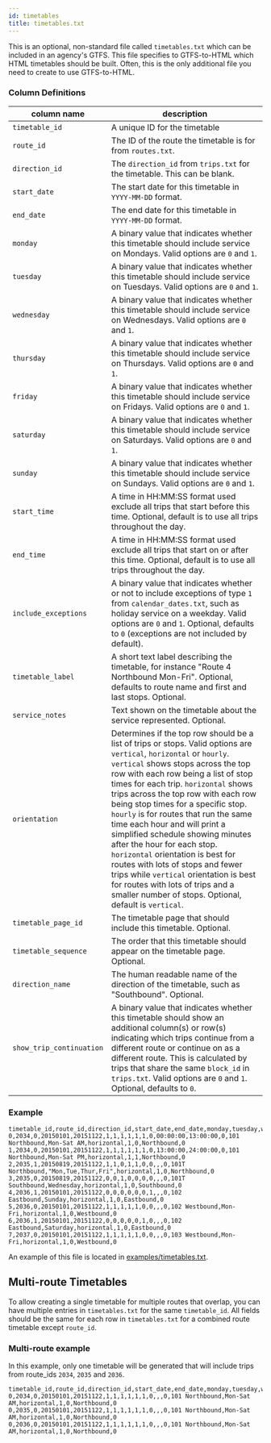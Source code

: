```yaml
---
id: timetables
title: timetables.txt
---
```


This is an optional, non-standard file called `timetables.txt` which can be included in an agency's GTFS. This file specifies to GTFS-to-HTML which HTML timetables should be built. Often, this is the only additional file you need to create to use GTFS-to-HTML.

### Column Definitions

| column name              | description                                                                                                                                                                                                                                                                                                                                                                                                                                                                                                                                                                                                                                                                          |
| ------------------------ | ------------------------------------------------------------------------------------------------------------------------------------------------------------------------------------------------------------------------------------------------------------------------------------------------------------------------------------------------------------------------------------------------------------------------------------------------------------------------------------------------------------------------------------------------------------------------------------------------------------------------------------------------------------------------------------ |
| `timetable_id`           | A unique ID for the timetable                                                                                                                                                                                                                                                                                                                                                                                                                                                                                                                                                                                                                                                        |
| `route_id`               | The ID of the route the timetable is for from `routes.txt`.                                                                                                                                                                                                                                                                                                                                                                                                                                                                                                                                                                                                                          |
| `direction_id`           | The `direction_id` from `trips.txt` for the timetable. This can be blank.                                                                                                                                                                                                                                                                                                                                                                                                                                                                                                                                                                                                            |
| `start_date`             | The start date for this timetable in `YYYY-MM-DD` format.                                                                                                                                                                                                                                                                                                                                                                                                                                                                                                                                                                                                                            |
| `end_date`               | The end date for this timetable in `YYYY-MM-DD` format.                                                                                                                                                                                                                                                                                                                                                                                                                                                                                                                                                                                                                              |
| `monday`                 | A binary value that indicates whether this timetable should include service on Mondays. Valid options are `0` and `1`.                                                                                                                                                                                                                                                                                                                                                                                                                                                                                                                                                               |
| `tuesday`                | A binary value that indicates whether this timetable should include service on Tuesdays. Valid options are `0` and `1`.                                                                                                                                                                                                                                                                                                                                                                                                                                                                                                                                                              |
| `wednesday`              | A binary value that indicates whether this timetable should include service on Wednesdays. Valid options are `0` and `1`.                                                                                                                                                                                                                                                                                                                                                                                                                                                                                                                                                            |
| `thursday`               | A binary value that indicates whether this timetable should include service on Thursdays. Valid options are `0` and `1`.                                                                                                                                                                                                                                                                                                                                                                                                                                                                                                                                                             |
| `friday`                 | A binary value that indicates whether this timetable should include service on Fridays. Valid options are `0` and `1`.                                                                                                                                                                                                                                                                                                                                                                                                                                                                                                                                                               |
| `saturday`               | A binary value that indicates whether this timetable should include service on Saturdays. Valid options are `0` and `1`.                                                                                                                                                                                                                                                                                                                                                                                                                                                                                                                                                             |
| `sunday`                 | A binary value that indicates whether this timetable should include service on Sundays. Valid options are `0` and `1`.                                                                                                                                                                                                                                                                                                                                                                                                                                                                                                                                                               |
| `start_time`             | A time in HH:MM:SS format used exclude all trips that start before this time. Optional, default is to use all trips throughout the day.                                                                                                                                                                                                                                                                                                                                                                                                                                                                                                                                              |
| `end_time`               | A time in HH:MM:SS format used exclude all trips that start on or after this time. Optional, default is to use all trips throughout the day.                                                                                                                                                                                                                                                                                                                                                                                                                                                                                                                                         |
| `include_exceptions`     | A binary value that indicates whether or not to include exceptions of type `1` from `calendar_dates.txt`, such as holiday service on a weekday. Valid options are `0` and `1`. Optional, defaults to `0` (exceptions are not included by default).                                                                                                                                                                                                                                                                                                                                                                                                                                   |
| `timetable_label`        | A short text label describing the timetable, for instance "Route 4 Northbound Mon-Fri". Optional, defaults to route name and first and last stops. Optional.                                                                                                                                                                                                                                                                                                                                                                                                                                                                                                                         |
| `service_notes`          | Text shown on the timetable about the service represented. Optional.                                                                                                                                                                                                                                                                                                                                                                                                                                                                                                                                                                                                                 |
| `orientation`            | Determines if the top row should be a list of trips or stops. Valid options are `vertical`, `horizontal` or `hourly`. `vertical` shows stops across the top row with each row being a list of stop times for each trip. `horizontal` shows trips across the top row with each row being stop times for a specific stop. `hourly` is for routes that run the same time each hour and will print a simplified schedule showing minutes after the hour for each stop. `horizontal` orientation is best for routes with lots of stops and fewer trips while `vertical` orientation is best for routes with lots of trips and a smaller number of stops. Optional, default is `vertical`. |
| `timetable_page_id`      | The timetable page that should include this timetable. Optional.                                                                                                                                                                                                                                                                                                                                                                                                                                                                                                                                                                                                                     |
| `timetable_sequence`     | The order that this timetable should appear on the timetable page. Optional.                                                                                                                                                                                                                                                                                                                                                                                                                                                                                                                                                                                                         |
| `direction_name`         | The human readable name of the direction of the timetable, such as "Southbound". Optional.                                                                                                                                                                                                                                                                                                                                                                                                                                                                                                                                                                                           |
| `show_trip_continuation` | A binary value that indicates whether this timetable should show an additional column(s) or row(s) indicating which trips continue from a different route or continue on as a different route. This is calculated by trips that share the same `block_id` in `trips.txt`. Valid options are `0` and `1`. Optional, defaults to `0`.                                                                                                                                                                                                                                                                                                                                                  |

### Example

```csv
timetable_id,route_id,direction_id,start_date,end_date,monday,tuesday,wednesday,thursday,friday,saturday,sunday,start_time,end_time,include_exceptions,timetable_label,service_notes,orientation,timetable_page_id,timetable_sequence,direction_name,show_trip_continuation
0,2034,0,20150101,20151122,1,1,1,1,1,1,0,00:00:00,13:00:00,0,101 Northbound,Mon-Sat AM,horizontal,1,0,Northbound,0
1,2034,0,20150101,20151122,1,1,1,1,1,1,0,13:00:00,24:00:00,0,101 Northbound,Mon-Sat PM,horizontal,1,1,Northbound,0
2,2035,1,20150819,20151122,1,1,0,1,1,0,0,,,0,101T Northbound,"Mon,Tue,Thur,Fri",horizontal,1,0,Northbound,0
3,2035,0,20150819,20151122,0,0,1,0,0,0,0,,,0,101T Southbound,Wednesday,horizontal,1,0,Southbound,0
4,2036,1,20150101,20151122,0,0,0,0,0,0,1,,,0,102 Eastbound,Sunday,horizontal,1,0,Eastbound,0
5,2036,0,20150101,20151122,1,1,1,1,1,0,0,,,0,102 Westbound,Mon-Fri,horizontal,1,0,Westbound,0
6,2036,1,20150101,20151122,0,0,0,0,0,1,0,,,0,102 Eastbound,Saturday,horizontal,1,0,Eastbound,0
7,2037,0,20150101,20151122,1,1,1,1,1,0,0,,,0,103 Westbound,Mon-Fri,horizontal,1,0,Westbound,0
```

An example of this file is located in [examples/timetables.txt](https://github.com/BlinkTagInc/gtfs-to-html/blob/master/examples/timetables.txt).

## Multi-route Timetables

To allow creating a single timetable for multiple routes that overlap, you can have multiple entries in `timetables.txt` for the same `timetable_id`. All fields should be the same for each row in `timetables.txt` for a combined route timetable except `route_id`.

### Multi-route example

In this example, only one timetable will be generated that will include trips from route_ids `2034`, `2035` and `2036`.

```csv
timetable_id,route_id,direction_id,start_date,end_date,monday,tuesday,wednesday,thursday,friday,saturday,sunday,start_time,end_time,include_exceptions,timetable_label,service_notes,orientation,timetable_page_id,timetable_sequence,direction_name,show_trip_continuation
0,2034,0,20150101,20151122,1,1,1,1,1,1,0,,,0,101 Northbound,Mon-Sat AM,horizontal,1,0,Northbound,0
0,2035,0,20150101,20151122,1,1,1,1,1,1,0,,,0,101 Northbound,Mon-Sat AM,horizontal,1,0,Northbound,0
0,2036,0,20150101,20151122,1,1,1,1,1,1,0,,,0,101 Northbound,Mon-Sat AM,horizontal,1,0,Northbound,0
```
